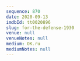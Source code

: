 ```yaml
---
sequence: 870
date: 2020-09-13
imdbId: tt0020896
slug: for-the-defense-1930
venue: null
venueNotes: null
medium: OK.ru
mediumNotes: null
---
```


